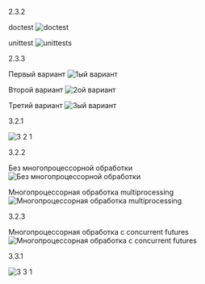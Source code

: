 2.3.2


doctest
![doctest](https://user-images.githubusercontent.com/117999903/208286029-dc726870-45ef-42a3-bc67-5753fb2869e2.jpg)


unittest
![unittests](https://user-images.githubusercontent.com/117999903/208287189-3174dac4-a5f0-4e25-bfc2-ad8bba0e0ae7.jpg)



2.3.3


Первый вариант
![1ый вариант](https://user-images.githubusercontent.com/117999903/208293172-6afc23f9-d6de-4e69-a0e6-8cf7d3a63edf.png)


Второй вариант
![2ой вариант](https://user-images.githubusercontent.com/117999903/208293191-33ecd8f0-8af5-4b30-8cde-14d0d7ed78fe.png)


Третий вариант
![3ый вариант](https://user-images.githubusercontent.com/117999903/208293249-04ab00fa-5963-4b87-8442-03c6b016bf1e.png)



3.2.1


![3 2 1](https://user-images.githubusercontent.com/117999903/208374841-718a41cb-d6c0-40eb-958c-aeaa0b99296b.png)



3.2.2


Без многопроцессорной обработки
![Без многопроцессорной обработки](https://user-images.githubusercontent.com/117999903/208649886-cc6f49a6-7e2d-4323-933d-5b13a7dda228.png)


Многопроцессорная обработка multiprocessing
![Многопроцессорная обработка multiprocessing](https://user-images.githubusercontent.com/117999903/208650029-4f49b027-fd06-46be-8782-64811ce504ba.png)



3.2.3


Многопроцессорная обработка с concurrent futures
![Многопроцессорная обработка с concurrent futures](https://user-images.githubusercontent.com/117999903/208650200-cf9412fd-67a0-4274-9c90-946695579582.png)



3.3.1


![3 3 1](https://user-images.githubusercontent.com/117999903/210107856-12607b02-de83-414b-bae6-11ef2955c853.png)
